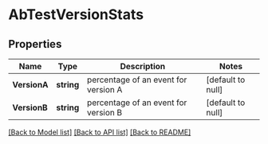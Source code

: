 # AbTestVersionStats

## Properties
Name | Type | Description | Notes
------------ | ------------- | ------------- | -------------
**VersionA** | **string** | percentage of an event for version A | [default to null]
**VersionB** | **string** | percentage of an event for version B | [default to null]

[[Back to Model list]](../README.md#documentation-for-models) [[Back to API list]](../README.md#documentation-for-api-endpoints) [[Back to README]](../README.md)

